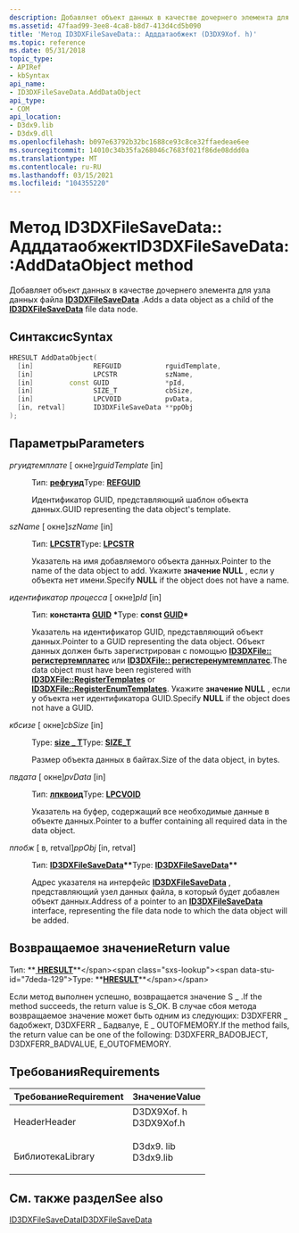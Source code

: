 ```yaml
---
description: Добавляет объект данных в качестве дочернего элемента для узла данных файла ID3DXFileSaveData.
ms.assetid: 47faad99-3ee8-4ca8-b8d7-413d4cd5b090
title: 'Метод ID3DXFileSaveData:: Адддатаобжект (D3DX9Xof. h)'
ms.topic: reference
ms.date: 05/31/2018
topic_type:
- APIRef
- kbSyntax
api_name:
- ID3DXFileSaveData.AddDataObject
api_type:
- COM
api_location:
- D3dx9.lib
- D3dx9.dll
ms.openlocfilehash: b097e63792b32bc1688ce93c8ce32ffaedeae6ee
ms.sourcegitcommit: 14010c34b35fa268046c7683f021f86de08ddd0a
ms.translationtype: MT
ms.contentlocale: ru-RU
ms.lasthandoff: 03/15/2021
ms.locfileid: "104355220"
---
```

# <a name="id3dxfilesavedataadddataobject-method"></a><span data-ttu-id="7deda-103">Метод ID3DXFileSaveData:: Адддатаобжект</span><span class="sxs-lookup"><span data-stu-id="7deda-103">ID3DXFileSaveData::AddDataObject method</span></span>

<span data-ttu-id="7deda-104">Добавляет объект данных в качестве дочернего элемента для узла данных файла [**ID3DXFileSaveData**](id3dxfilesavedata.md) .</span><span class="sxs-lookup"><span data-stu-id="7deda-104">Adds a data object as a child of the [**ID3DXFileSaveData**](id3dxfilesavedata.md) file data node.</span></span>

## <a name="syntax"></a><span data-ttu-id="7deda-105">Синтаксис</span><span class="sxs-lookup"><span data-stu-id="7deda-105">Syntax</span></span>


```C++
HRESULT AddDataObject(
  [in]               REFGUID           rguidTemplate,
  [in]               LPCSTR            szName,
  [in]         const GUID              *pId,
  [in]               SIZE_T            cbSize,
  [in]               LPCVOID           pvData,
  [in, retval]       ID3DXFileSaveData **ppObj
);
```



## <a name="parameters"></a><span data-ttu-id="7deda-106">Параметры</span><span class="sxs-lookup"><span data-stu-id="7deda-106">Parameters</span></span>

<dl> <dt>

<span data-ttu-id="7deda-107">*ргуидтемплате* \[ окне\]</span><span class="sxs-lookup"><span data-stu-id="7deda-107">*rguidTemplate* \[in\]</span></span>
</dt> <dd>

<span data-ttu-id="7deda-108">Тип: **[рефгуид](/openspecs/windows_protocols/ms-oaut/6e7d7108-c213-40bc-8294-ac13fe68fd50)**</span><span class="sxs-lookup"><span data-stu-id="7deda-108">Type: **[REFGUID](/openspecs/windows_protocols/ms-oaut/6e7d7108-c213-40bc-8294-ac13fe68fd50)**</span></span>

<span data-ttu-id="7deda-109">Идентификатор GUID, представляющий шаблон объекта данных.</span><span class="sxs-lookup"><span data-stu-id="7deda-109">GUID representing the data object's template.</span></span>

</dd> <dt>

<span data-ttu-id="7deda-110">*szName* \[ окне\]</span><span class="sxs-lookup"><span data-stu-id="7deda-110">*szName* \[in\]</span></span>
</dt> <dd>

<span data-ttu-id="7deda-111">Тип: **[ **LPCSTR**](../winprog/windows-data-types.md)**</span><span class="sxs-lookup"><span data-stu-id="7deda-111">Type: **[**LPCSTR**](../winprog/windows-data-types.md)**</span></span>

<span data-ttu-id="7deda-112">Указатель на имя добавляемого объекта данных.</span><span class="sxs-lookup"><span data-stu-id="7deda-112">Pointer to the name of the data object to add.</span></span> <span data-ttu-id="7deda-113">Укажите **значение NULL** , если у объекта нет имени.</span><span class="sxs-lookup"><span data-stu-id="7deda-113">Specify **NULL** if the object does not have a name.</span></span>

</dd> <dt>

<span data-ttu-id="7deda-114">*идентификатор процесса* \[ окне\]</span><span class="sxs-lookup"><span data-stu-id="7deda-114">*pId* \[in\]</span></span>
</dt> <dd>

<span data-ttu-id="7deda-115">Тип: **константа [**GUID**](guid.md) \***</span><span class="sxs-lookup"><span data-stu-id="7deda-115">Type: **const [**GUID**](guid.md)\***</span></span>

<span data-ttu-id="7deda-116">Указатель на идентификатор GUID, представляющий объект данных.</span><span class="sxs-lookup"><span data-stu-id="7deda-116">Pointer to a GUID representing the data object.</span></span> <span data-ttu-id="7deda-117">Объект данных должен быть зарегистрирован с помощью [**ID3DXFile:: регистертемплатес**](id3dxfile--registertemplates.md) или [**ID3DXFile:: регистеренумтемплатес**](id3dxfile--registerenumtemplates.md).</span><span class="sxs-lookup"><span data-stu-id="7deda-117">The data object must have been registered with [**ID3DXFile::RegisterTemplates**](id3dxfile--registertemplates.md) or [**ID3DXFile::RegisterEnumTemplates**](id3dxfile--registerenumtemplates.md).</span></span> <span data-ttu-id="7deda-118">Укажите **значение NULL** , если у объекта нет идентификатора GUID.</span><span class="sxs-lookup"><span data-stu-id="7deda-118">Specify **NULL** if the object does not have a GUID.</span></span>

</dd> <dt>

<span data-ttu-id="7deda-119">*кбсизе* \[ окне\]</span><span class="sxs-lookup"><span data-stu-id="7deda-119">*cbSize* \[in\]</span></span>
</dt> <dd>

<span data-ttu-id="7deda-120">Type: **[ **size \_ T**](../winprog/windows-data-types.md)**</span><span class="sxs-lookup"><span data-stu-id="7deda-120">Type: **[**SIZE\_T**](../winprog/windows-data-types.md)**</span></span>

<span data-ttu-id="7deda-121">Размер объекта данных в байтах.</span><span class="sxs-lookup"><span data-stu-id="7deda-121">Size of the data object, in bytes.</span></span>

</dd> <dt>

<span data-ttu-id="7deda-122">*пвдата* \[ окне\]</span><span class="sxs-lookup"><span data-stu-id="7deda-122">*pvData* \[in\]</span></span>
</dt> <dd>

<span data-ttu-id="7deda-123">Тип: **[ **лпквоид**](../winprog/windows-data-types.md)**</span><span class="sxs-lookup"><span data-stu-id="7deda-123">Type: **[**LPCVOID**](../winprog/windows-data-types.md)**</span></span>

<span data-ttu-id="7deda-124">Указатель на буфер, содержащий все необходимые данные в объекте данных.</span><span class="sxs-lookup"><span data-stu-id="7deda-124">Pointer to a buffer containing all required data in the data object.</span></span>

</dd> <dt>

<span data-ttu-id="7deda-125">*ппобж* \[ в, retval\]</span><span class="sxs-lookup"><span data-stu-id="7deda-125">*ppObj* \[in, retval\]</span></span>
</dt> <dd>

<span data-ttu-id="7deda-126">Тип: **[ **ID3DXFileSaveData**](id3dxfilesavedata.md)\*\***</span><span class="sxs-lookup"><span data-stu-id="7deda-126">Type: **[**ID3DXFileSaveData**](id3dxfilesavedata.md)\*\***</span></span>

<span data-ttu-id="7deda-127">Адрес указателя на интерфейс [**ID3DXFileSaveData**](id3dxfilesavedata.md) , представляющий узел данных файла, в который будет добавлен объект данных.</span><span class="sxs-lookup"><span data-stu-id="7deda-127">Address of a pointer to an [**ID3DXFileSaveData**](id3dxfilesavedata.md) interface, representing the file data node to which the data object will be added.</span></span>

</dd> </dl>

## <a name="return-value"></a><span data-ttu-id="7deda-128">Возвращаемое значение</span><span class="sxs-lookup"><span data-stu-id="7deda-128">Return value</span></span>

<span data-ttu-id="7deda-129">Тип: **[ **HRESULT**](https://msdn.microsoft.com/library/Bb401631(v=MSDN.10).aspx)**</span><span class="sxs-lookup"><span data-stu-id="7deda-129">Type: **[**HRESULT**](https://msdn.microsoft.com/library/Bb401631(v=MSDN.10).aspx)**</span></span>

<span data-ttu-id="7deda-130">Если метод выполнен успешно, возвращается значение S \_ .</span><span class="sxs-lookup"><span data-stu-id="7deda-130">If the method succeeds, the return value is S\_OK.</span></span> <span data-ttu-id="7deda-131">В случае сбоя метода возвращаемое значение может быть одним из следующих: D3DXFERR \_ бадобжект, D3DXFERR \_ Бадвалуе, E \_ OUTOFMEMORY.</span><span class="sxs-lookup"><span data-stu-id="7deda-131">If the method fails, the return value can be one of the following: D3DXFERR\_BADOBJECT, D3DXFERR\_BADVALUE, E\_OUTOFMEMORY.</span></span>

## <a name="requirements"></a><span data-ttu-id="7deda-132">Требования</span><span class="sxs-lookup"><span data-stu-id="7deda-132">Requirements</span></span>



| <span data-ttu-id="7deda-133">Требование</span><span class="sxs-lookup"><span data-stu-id="7deda-133">Requirement</span></span> | <span data-ttu-id="7deda-134">Значение</span><span class="sxs-lookup"><span data-stu-id="7deda-134">Value</span></span> |
|--------------------|---------------------------------------------------------------------------------------|
| <span data-ttu-id="7deda-135">Header</span><span class="sxs-lookup"><span data-stu-id="7deda-135">Header</span></span><br/>  | <dl> <span data-ttu-id="7deda-136"><dt>D3DX9Xof. h</dt></span><span class="sxs-lookup"><span data-stu-id="7deda-136"><dt>D3DX9Xof.h</dt></span></span> </dl> |
| <span data-ttu-id="7deda-137">Библиотека</span><span class="sxs-lookup"><span data-stu-id="7deda-137">Library</span></span><br/> | <dl> <span data-ttu-id="7deda-138"><dt>D3dx9. lib</dt></span><span class="sxs-lookup"><span data-stu-id="7deda-138"><dt>D3dx9.lib</dt></span></span> </dl>  |



## <a name="see-also"></a><span data-ttu-id="7deda-139">См. также раздел</span><span class="sxs-lookup"><span data-stu-id="7deda-139">See also</span></span>

<dl> <dt>

[<span data-ttu-id="7deda-140">ID3DXFileSaveData</span><span class="sxs-lookup"><span data-stu-id="7deda-140">ID3DXFileSaveData</span></span>](id3dxfilesavedata.md)
</dt> </dl>

 

 

